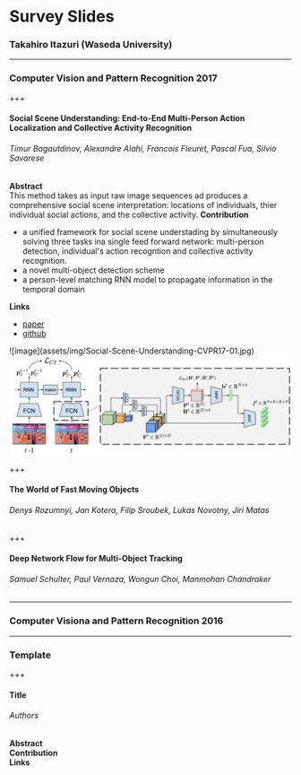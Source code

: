# Survey Slides
### Takahiro Itazuri (Waseda University)
---
### Computer Vision and Pattern Recognition 2017
+++
#### Social Scene Understanding: End-to-End Multi-Person Action Localization and Collective Activity Recognition
###### Timur Bagautdinov, Alexandre Alahi, Francois Fleuret, Pascal Fua, Silvio Savarese
<div class="container">
  <div class="col">
    <b>Abstract</b><br>
    This method takes as input raw image sequences ad produces a comprehensive social scene interpretation: locations of individuals, thier individual social actions, and the collective activity.
    <b>Contribution</b><br>
    <ul>
      <li>a unified framework for social scene understading by simultaneously solving three tasks ina single feed forward network: multi-person detection, individual's action recogntion and collective activity recognition.</li>
      <li>a novel multi-object detection scheme</li>
      <li>a person-level matching RNN model to propagate information in the temporal domain</li>
    </ul>
    <b>Links</b><br>
    <ul>
      <li><a href="http://www.idiap.ch/~fleuret/papers/bagautdinov-et-al-cvpr2017.pdf">paper</a></li>
      <li><a href="https://github.com/cvlab-epfl/social-scene-understanding">github</a></li>
    </ul>
  </div>
  <div class="col">
    ![image](assets/img/Social-Scene-Understanding-CVPR17-01.jpg)
    <img src="assets/img/Social-Scene-Understanding-CVPR17-02.jpg">
  </div>
</div>


+++
#### The World of Fast Moving Objects
###### Denys Rozumnyi, Jan Kotera, Filip Sroubek, Lukas Novotny, Jiri Matas

+++
#### Deep Network Flow for Multi-Object Tracking
###### Samuel Schulter, Paul Vernaza, Wongun Choi, Manmohan Chandraker

---
### Computer Visiona and Pattern Recognition 2016

---
### Template
+++
#### Title
###### Authors
<div class="container">
  <div class="col">
    <b>Abstract</b><br>
    <b>Contribution</b><br>
    <b>Links</b><br>
  </div>
  <div class="col">
    <img src="">
  </div>
</div>